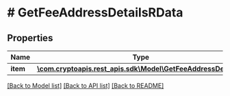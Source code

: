 # # GetFeeAddressDetailsRData

## Properties

Name | Type | Description | Notes
------------ | ------------- | ------------- | -------------
**item** | [**\com.cryptoapis.rest_apis.sdk\Model\GetFeeAddressDetailsRI**](GetFeeAddressDetailsRI.md) |  |

[[Back to Model list]](../../README.md#models) [[Back to API list]](../../README.md#endpoints) [[Back to README]](../../README.md)
